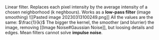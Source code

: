 Linear filter.
Replaces each pixel intensity by the average intensity of a chosen neighborhood (k neghbours).
Works as a **low-pass filter** (image smoothing)
![[Pasted image 20230313100249.png]]
All the values are the same: $\frac{1}{k}$
The bigger the kernel, the smoother (and blurrier) the image, removing [[Image Noise#Gaussian Noise]], but loosing details and edges.
Mean filters cannot solve **impulse noise**.
